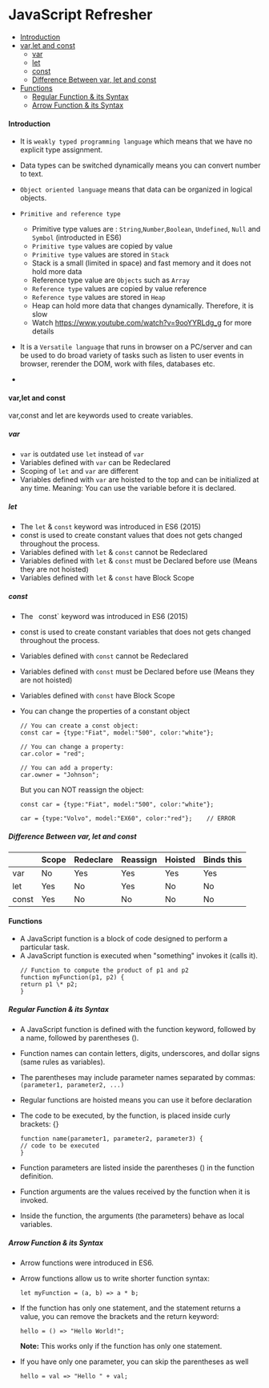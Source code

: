 # JavaScript Refresher

- [Introduction](#introduction)
- [var,let and const](#varlet-and-const)
  - [var](#var)
  - [let](#let)
  - [const](#const)
  - [Difference Between var, let and const](#difference-between-var-let-and-const)
- [Functions](#functions)
  - [Regular Function & its Syntax](#regular-function--its-syntax)
  - [Arrow Function & its Syntax](#arrow-function--its-syntax)

#### Introduction

- It is `weakly typed programming language` which means that we have no explicit type assignment.
- Data types can be switched dynamically means you can convert number to text.
- `Object oriented language` means that data can be organized in logical objects.
- `Primitive and reference type`

  - Primitive type values are : `String`,`Number`,`Boolean`, `Undefined`, `Null` and `Symbol` (introducted in ES6)
  - `Primitive type` values are copied by value
  - `Primitive type` values are stored in `Stack`
  - Stack is a small (limited in space) and fast memory and it does not hold more data
  - Reference type value are `Objects` such as `Array`
  - `Reference type` values are copied by value reference
  - `Reference type` values are stored in `Heap`
  - Heap can hold more data that changes dynamically. Therefore, it is slow
  - Watch https://www.youtube.com/watch?v=9ooYYRLdg_g for more details

- It is a `Versatile language` that runs in browser on a PC/server and can be used to do broad variety of tasks such as listen to user events in browser, rerender the DOM, work with files, databases etc.
-

#### var,let and const

var,const and let are keywords used to create variables.

##### var

- `var` is outdated use `let` instead of `var`
- Variables defined with `var` can be Redeclared
- Scoping of `let` and `var` are different
- Variables defined with `var` are hoisted to the top and can be initialized at any time. Meaning: You can use the variable before it is declared.

##### let

- The `let` & `const` keyword was introduced in ES6 (2015)
- const is used to create constant values that does not gets changed throughout the process.
- Variables defined with `let` & `const` cannot be Redeclared
- Variables defined with `let` & `const` must be Declared before use (Means they are not hoisted)
- Variables defined with `let` & `const` have Block Scope

##### const

- The ` `const` keyword was introduced in ES6 (2015)
- const is used to create constant variables that does not gets changed throughout the process.
- Variables defined with `const` cannot be Redeclared
- Variables defined with `const` must be Declared before use (Means they are not hoisted)
- Variables defined with `const` have Block Scope
- You can change the properties of a constant object

  ```
  // You can create a const object:
  const car = {type:"Fiat", model:"500", color:"white"};

  // You can change a property:
  car.color = "red";

  // You can add a property:
  car.owner = "Johnson";
  ```

  But you can NOT reassign the object:

  ```
  const car = {type:"Fiat", model:"500", color:"white"};

  car = {type:"Volvo", model:"EX60", color:"red"};    // ERROR

  ```

##### Difference Between var, let and const

|       | Scope | Redeclare | Reassign | Hoisted | Binds this |
| ----- | ----- | --------- | -------- | ------- | ---------- |
| var   | No    | Yes       | Yes      | Yes     | Yes        |
| let   | Yes   | No        | Yes      | No      | No         |
| const | Yes   | No        | No       | No      | No         |

#### Functions

- A JavaScript function is a block of code designed to perform a particular task.
- A JavaScript function is executed when "something" invokes it (calls it).
  ```
  // Function to compute the product of p1 and p2
  function myFunction(p1, p2) {
  return p1 \* p2;
  }
  ```

##### Regular Function & its Syntax

- A JavaScript function is defined with the function keyword, followed by a name, followed by parentheses ().
- Function names can contain letters, digits, underscores, and dollar signs (same rules as variables).
- The parentheses may include parameter names separated by commas: `(parameter1, parameter2, ...)`
- Regular functions are hoisted means you can use it before declaration
- The code to be executed, by the function, is placed inside curly brackets: {}

  ```
  function name(parameter1, parameter2, parameter3) {
  // code to be executed
  }
  ```

- Function parameters are listed inside the parentheses () in the function definition.
- Function arguments are the values received by the function when it is invoked.
- Inside the function, the arguments (the parameters) behave as local variables.

##### Arrow Function & its Syntax

- Arrow functions were introduced in ES6.
- Arrow functions allow us to write shorter function syntax:
  ```
  let myFunction = (a, b) => a * b;
  ```
- If the function has only one statement, and the statement returns a value, you can remove the brackets and the return keyword:

  ```
  hello = () => "Hello World!";

  ```

  **Note:** This works only if the function has only one statement.

- If you have only one parameter, you can skip the parentheses as well

  ```
  hello = val => "Hello " + val;
  ```
